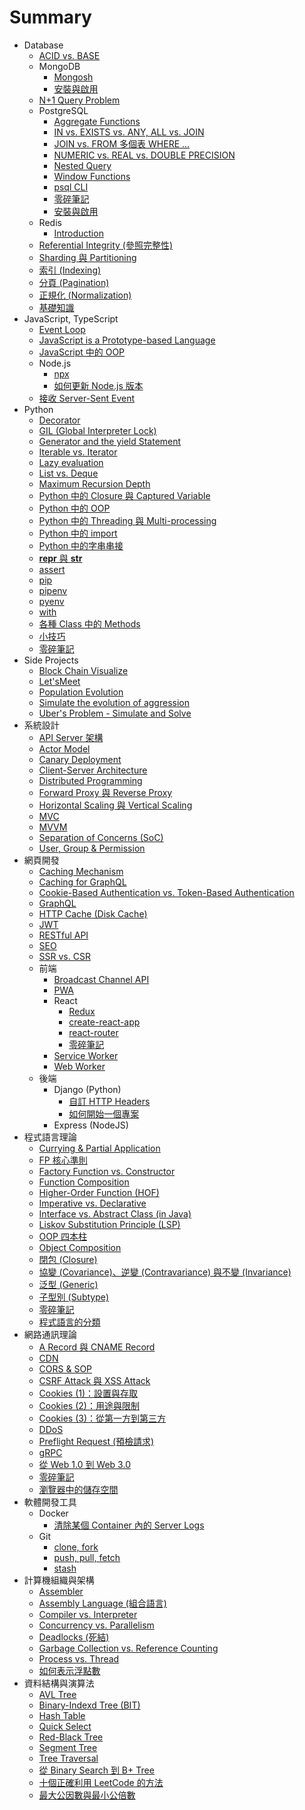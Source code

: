 # Summary

- Database
  - [ACID vs. BASE](<././Database/ACID vs. BASE.md>)
  - MongoDB
    - [Mongosh](<././Database/MongoDB/Mongosh.md>)
    - [安裝與啟用](<././Database/MongoDB/安裝與啟用.md>)
  - [N+1 Query Problem](<././Database/N+1 Query Problem.md>)
  - PostgreSQL
    - [Aggregate Functions](<././Database/PostgreSQL/Aggregate Functions.md>)
    - [IN vs. EXISTS vs. ANY, ALL vs. JOIN](<././Database/PostgreSQL/IN vs. EXISTS vs. ANY, ALL vs. JOIN.md>)
    - [JOIN vs. FROM 多個表 WHERE ...](<././Database/PostgreSQL/JOIN vs. FROM 多個表 WHERE ....md>)
    - [NUMERIC vs. REAL vs. DOUBLE PRECISION](<././Database/PostgreSQL/NUMERIC vs. REAL vs. DOUBLE PRECISION.md>)
    - [Nested Query](<././Database/PostgreSQL/Nested Query.md>)
    - [Window Functions](<././Database/PostgreSQL/Window Functions.md>)
    - [psql CLI](<././Database/PostgreSQL/psql CLI.md>)
    - [零碎筆記](<././Database/PostgreSQL/零碎筆記.md>)
    - [安裝與啟用](<././Database/PostgreSQL/安裝與啟用.md>)
  - Redis
    - [Introduction](<././Database/Redis/Introduction.md>)
  - [Referential Integrity (參照完整性)](<././Database/Referential Integrity (參照完整性).md>)
  - [Sharding 與 Partitioning](<././Database/Sharding 與 Partitioning.md>)
  - [索引 (Indexing)](<././Database/索引 (Indexing).md>)
  - [分頁 (Pagination)](<././Database/分頁 (Pagination).md>)
  - [正規化 (Normalization)](<././Database/正規化 (Normalization).md>)
  - [基礎知識](<././Database/基礎知識.md>)
- JavaScript, TypeScript
  - [Event Loop](<././JavaScript, TypeScript/Event Loop.md>)
  - [JavaScript is a Prototype-based Language](<././JavaScript, TypeScript/JavaScript is a Prototype-based Language.md>)
  - [JavaScript 中的 OOP](<././JavaScript, TypeScript/JavaScript 中的 OOP.md>)
  - Node.js
    - [npx](<././JavaScript, TypeScript/Node.js/npx.md>)
    - [如何更新 Node.js 版本](<././JavaScript, TypeScript/Node.js/如何更新 Node.js 版本.md>)
  - [接收 Server-Sent Event](<././JavaScript, TypeScript/接收 Server-Sent Event.md>)
- Python
  - [Decorator](<././Python/Decorator.md>)
  - [GIL (Global Interpreter Lock)](<././Python/GIL (Global Interpreter Lock).md>)
  - [Generator and the yield Statement](<././Python/Generator and the yield Statement.md>)
  - [Iterable vs. Iterator](<././Python/Iterable vs. Iterator.md>)
  - [Lazy evaluation](<././Python/Lazy evaluation.md>)
  - [List vs. Deque](<././Python/List vs. Deque.md>)
  - [Maximum Recursion Depth](<././Python/Maximum Recursion Depth.md>)
  - [Python 中的 Closure 與 Captured Variable](<././Python/Python 中的 Closure 與 Captured Variable.md>)
  - [Python 中的 OOP](<././Python/Python 中的 OOP.md>)
  - [Python 中的 Threading 與 Multi-processing](<././Python/Python 中的 Threading 與 Multi-processing.md>)
  - [Python 中的 import](<././Python/Python 中的 import.md>)
  - [Python 中的字串串接](<././Python/Python 中的字串串接.md>)
  - [__repr__ 與 __str__](<././Python/__repr__ 與 __str__.md>)
  - [assert](<././Python/assert.md>)
  - [pip](<././Python/pip.md>)
  - [pipenv](<././Python/pipenv.md>)
  - [pyenv](<././Python/pyenv.md>)
  - [with](<././Python/with.md>)
  - [各種 Class 中的 Methods](<././Python/各種 Class 中的 Methods.md>)
  - [小技巧](<././Python/小技巧.md>)
  - [零碎筆記](<././Python/零碎筆記.md>)
- Side Projects
  - [Block Chain Visualize](<././Side Projects/Block Chain Visualize.md>)
  - [Let'sMeet](<././Side Projects/Let'sMeet.md>)
  - [Population Evolution](<././Side Projects/Population Evolution.md>)
  - [Simulate the evolution of aggression](<././Side Projects/Simulate the evolution of aggression.md>)
  - [Uber's Problem - Simulate and Solve](<././Side Projects/Uber's Problem - Simulate and Solve.md>)
- 系統設計
  - [API Server 架構](<././系統設計/API Server 架構.md>)
  - [Actor Model](<././系統設計/Actor Model.md>)
  - [Canary Deployment](<././系統設計/Canary Deployment.md>)
  - [Client-Server Architecture](<././系統設計/Client-Server Architecture.md>)
  - [Distributed Programming](<././系統設計/Distributed Programming.md>)
  - [Forward Proxy 與 Reverse Proxy](<././系統設計/Forward Proxy 與 Reverse Proxy.md>)
  - [Horizontal Scaling 與 Vertical Scaling](<././系統設計/Horizontal Scaling 與 Vertical Scaling.md>)
  - [MVC](<././系統設計/MVC.md>)
  - [MVVM](<././系統設計/MVVM.md>)
  - [Separation of Concerns (SoC)](<././系統設計/Separation of Concerns (SoC).md>)
  - [User, Group & Permission](<././系統設計/User, Group & Permission.md>)
- 網頁開發
  - [Caching Mechanism](<././網頁開發/Caching Mechanism.md>)
  - [Caching for GraphQL](<././網頁開發/Caching for GraphQL.md>)
  - [Cookie-Based Authentication vs. Token-Based Authentication](<././網頁開發/Cookie-Based Authentication vs. Token-Based Authentication.md>)
  - [GraphQL](<././網頁開發/GraphQL.md>)
  - [HTTP Cache (Disk Cache)](<././網頁開發/HTTP Cache (Disk Cache).md>)
  - [JWT](<././網頁開發/JWT.md>)
  - [RESTful API](<././網頁開發/RESTful API.md>)
  - [SEO](<././網頁開發/SEO.md>)
  - [SSR vs. CSR](<././網頁開發/SSR vs. CSR.md>)
  - 前端
    - [Broadcast Channel API](<././網頁開發/前端/Broadcast Channel API.md>)
    - [PWA](<././網頁開發/前端/PWA.md>)
    - React
      - [Redux](<././網頁開發/前端/React/Redux.md>)
      - [create-react-app](<././網頁開發/前端/React/create-react-app.md>)
      - [react-router](<././網頁開發/前端/React/react-router.md>)
      - [零碎筆記](<././網頁開發/前端/React/零碎筆記.md>)
    - [Service Worker](<././網頁開發/前端/Service Worker.md>)
    - [Web Worker](<././網頁開發/前端/Web Worker.md>)
  - 後端
    - Django (Python)
      - [自訂 HTTP Headers](<././網頁開發/後端/Django (Python)/自訂 HTTP Headers.md>)
      - [如何開始一個專案](<././網頁開發/後端/Django (Python)/如何開始一個專案.md>)
    - Express (NodeJS)
- 程式語言理論
  - [Currying & Partial Application](<././程式語言理論/Currying & Partial Application.md>)
  - [FP 核心準則](<././程式語言理論/FP 核心準則.md>)
  - [Factory Function vs. Constructor](<././程式語言理論/Factory Function vs. Constructor.md>)
  - [Function Composition](<././程式語言理論/Function Composition.md>)
  - [Higher-Order Function (HOF)](<././程式語言理論/Higher-Order Function (HOF).md>)
  - [Imperative vs. Declarative](<././程式語言理論/Imperative vs. Declarative.md>)
  - [Interface vs. Abstract Class (in Java)](<././程式語言理論/Interface vs. Abstract Class (in Java).md>)
  - [Liskov Substitution Principle (LSP)](<././程式語言理論/Liskov Substitution Principle (LSP).md>)
  - [OOP 四本柱](<././程式語言理論/OOP 四本柱.md>)
  - [Object Composition](<././程式語言理論/Object Composition.md>)
  - [閉包 (Closure)](<././程式語言理論/閉包 (Closure).md>)
  - [協變 (Covariance)、逆變 (Contravariance) 與不變 (Invariance)](<././程式語言理論/協變 (Covariance)、逆變 (Contravariance) 與不變 (Invariance).md>)
  - [泛型 (Generic)](<././程式語言理論/泛型 (Generic).md>)
  - [子型別 (Subtype)](<././程式語言理論/子型別 (Subtype).md>)
  - [零碎筆記](<././程式語言理論/零碎筆記.md>)
  - [程式語言的分類](<././程式語言理論/程式語言的分類.md>)
- 網路通訊理論
  - [A Record 與 CNAME Record](<././網路通訊理論/A Record 與 CNAME Record.md>)
  - [CDN](<././網路通訊理論/CDN.md>)
  - [CORS & SOP](<././網路通訊理論/CORS & SOP.md>)
  - [CSRF Attack 與 XSS Attack](<././網路通訊理論/CSRF Attack 與 XSS Attack.md>)
  - [Cookies (1)：設置與存取](<././網路通訊理論/Cookies (1)：設置與存取.md>)
  - [Cookies (2)：用途與限制](<././網路通訊理論/Cookies (2)：用途與限制.md>)
  - [Cookies (3)：從第一方到第三方](<././網路通訊理論/Cookies (3)：從第一方到第三方.md>)
  - [DDoS](<././網路通訊理論/DDoS.md>)
  - [Preflight Request (預檢請求)](<././網路通訊理論/Preflight Request (預檢請求).md>)
  - [gRPC](<././網路通訊理論/gRPC.md>)
  - [從 Web 1.0 到 Web 3.0](<././網路通訊理論/從 Web 1.0 到 Web 3.0.md>)
  - [零碎筆記](<././網路通訊理論/零碎筆記.md>)
  - [瀏覽器中的儲存空間](<././網路通訊理論/瀏覽器中的儲存空間.md>)
- 軟體開發工具
  - Docker
    - [清除某個 Container 內的 Server Logs](<././軟體開發工具/Docker/清除某個 Container 內的 Server Logs.md>)
  - Git
    - [clone, fork](<././軟體開發工具/Git/clone, fork.md>)
    - [push, pull, fetch](<././軟體開發工具/Git/push, pull, fetch.md>)
    - [stash](<././軟體開發工具/Git/stash.md>)
- 計算機組織與架構
  - [Assembler](<././計算機組織與架構/Assembler.md>)
  - [Assembly Language (組合語言)](<././計算機組織與架構/Assembly Language (組合語言).md>)
  - [Compiler vs. Interpreter](<././計算機組織與架構/Compiler vs. Interpreter.md>)
  - [Concurrency vs. Parallelism](<././計算機組織與架構/Concurrency vs. Parallelism.md>)
  - [Deadlocks (死結)](<././計算機組織與架構/Deadlocks (死結).md>)
  - [Garbage Collection vs. Reference Counting](<././計算機組織與架構/Garbage Collection vs. Reference Counting.md>)
  - [Process vs. Thread](<././計算機組織與架構/Process vs. Thread.md>)
  - [如何表示浮點數](<././計算機組織與架構/如何表示浮點數.md>)
- 資料結構與演算法
  - [AVL Tree](<././資料結構與演算法/AVL Tree.md>)
  - [Binary-Indexd Tree (BIT)](<././資料結構與演算法/Binary-Indexd Tree (BIT).md>)
  - [Hash Table](<././資料結構與演算法/Hash Table.md>)
  - [Quick Select](<././資料結構與演算法/Quick Select.md>)
  - [Red-Black Tree](<././資料結構與演算法/Red-Black Tree.md>)
  - [Segment Tree](<././資料結構與演算法/Segment Tree.md>)
  - [Tree Traversal](<././資料結構與演算法/Tree Traversal.md>)
  - [從 Binary Search 到 B+ Tree](<././資料結構與演算法/從 Binary Search 到 B+ Tree.md>)
  - [十個正確利用 LeetCode 的方法](<././資料結構與演算法/十個正確利用 LeetCode 的方法.md>)
  - [最大公因數與最小公倍數](<././資料結構與演算法/最大公因數與最小公倍數.md>)
